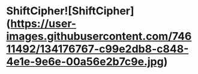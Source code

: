 # ShiftCipher![ShiftCipher] (https://user-images.githubusercontent.com/74611492/134176767-c99e2db8-c848-4e1e-9e6e-00a56e2b7c9e.jpg)
